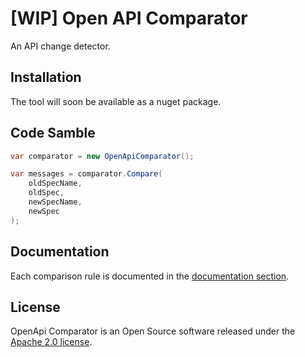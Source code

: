 # [WIP] Open API Comparator

An API change detector.

## Installation

The tool will soon be available as a nuget package.

## Code Samble

```C#
var comparator = new OpenApiComparator();

var messages = comparator.Compare(
    oldSpecName,
    oldSpec,
    newSpecName,
    newSpec
);
```

## Documentation

Each comparison rule is documented in the [documentation section](https://github.com/criteo/openapi-comparator/tree/main/documentation).

## License

OpenApi Comparator is an Open Source software released under the [Apache 2.0 license](https://github.com/criteo/openapi-comparator/blob/main/LICENCE).


